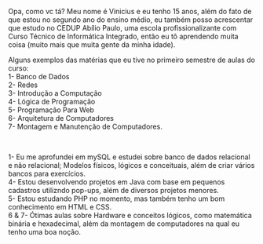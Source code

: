 Opa, como vc tá? Meu nome é Vinicius e eu tenho 15 anos, além do fato de que estou no segundo ano do ensino médio, eu também posso acrescentar que estudo no CEDUP Abílio Paulo, uma escola profissionalizante com Curso Técnico de Informática Integrado, então eu tô aprendendo muita coisa (muito mais que muita gente da minha idade). 

Alguns exemplos das matérias que eu tive no primeiro semestre de aulas do curso:
<br>
1- Banco de Dados
<br>
2- Redes
<br>
3- Introdução a Computação
<br>
4- Lógica de Programação
<br>
5- Programação Para Web
<br>
6- Arquitetura de Computadores
<br>
7- Montagem e Manutenção de Computadores.

<br>

1- Eu me aprofundei em mySQL e estudei sobre banco de dados relacional e não relacional; Modelos físicos, lógicos e conceituais, além de criar vários bancos para exercícios.
<br>
4- Estou desenvolvendo projetos em Java com base em pequenos cadastros utilizndo pop-ups, além de diversos projetos menores.
<br>
5- Estou estudando PHP no momento, mas também tenho um bom conhecimento em HTML e CSS.
<br>
6 & 7- Ótimas aulas sobre Hardware e conceitos lógicos, como matemática binária e hexadecimal, além da montagem de computadores na qual eu tenho uma boa noção. 


